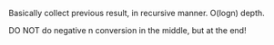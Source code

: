 
Basically collect previous result, in recursive manner.   O(logn) depth. 

DO NOT do negative n conversion in the middle, but at the end!     

